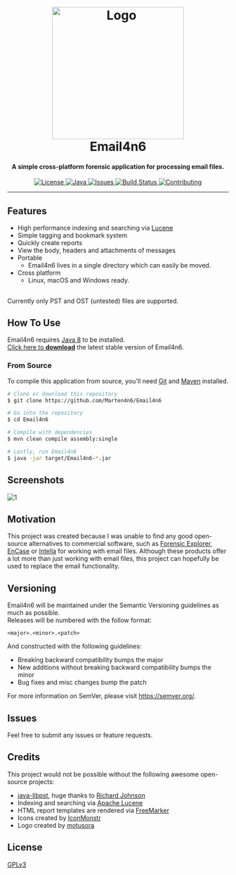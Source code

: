 <h1 align="center">
  <br>
  <a href="https://github.com/Marten4n6/Email4n6"><img src="https://i.imgur.com/DPN9gmO.png" alt="Logo" width="300"></a>
  <br>
  Email4n6
  <br>
</h1>

<h4 align="center">A simple cross-platform forensic application for processing email files.</h4>

<p align="center">
  <a href="https://github.com/Marten4n6/Email4n6/blob/master/LICENSE.txt">
      <img src="https://img.shields.io/badge/license-GPLv3-blue.svg?style=flat-square" alt="License">
  </a>
  <a href="https://java.com/download/">
      <img src="https://img.shields.io/badge/java-8-blue.svg?style=flat-square" alt="Java">
  </a>
  <a href="https://github.com/Marten4n6/Email4n6/issues">
    <img src="https://img.shields.io/github/issues/Marten4n6/Email4n6.svg?style=flat-square" alt="Issues">
  </a>
  <a href="https://travis-ci.org/Marten4n6/Email4n6">
      <img src="https://img.shields.io/travis/Marten4n6/Email4n6/master.svg?style=flat-square" alt="Build Status">
  </a>
  <a href="https://github.com/Marten4n6/Email4n6/pulls">
      <img src="https://img.shields.io/badge/contributions-welcome-brightgreen.svg?style=flat-square" alt="Contributing">
  </a>
</p>

---

## Features

- High performance indexing and searching via [Lucene](https://lucene.apache.org/core/#lucenetm-features)
- Simple tagging and bookmark system
- Quickly create reports
- View the body, headers and attachments of messages
- Portable
  * Email4n6 lives in a single directory which can easily be moved.
- Cross platform
  * Linux, macOS and Windows ready.

##

Currently only PST and OST (untested) files are supported.

## How To Use

Email4n6 requires [Java 8](https://java.com/en/download/) to be installed. <br/>
[Click here to **download**](https://github.com/Marten4n6/Email4n6/releases) the latest stable version of Email4n6.

### From Source

To compile this application from source, you'll need [Git](https://git-scm.com/) and [Maven](https://maven.apache.org/) installed.

```bash
# Clone or download this repository
$ git clone https://github.com/Marten4n6/Email4n6

# Go into the repository
$ cd Email4n6

# Compile with dependencies
$ mvn clean compile assembly:single

# Lastly, run Email4n6
$ java -jar target/Email4n6-*.jar
```

## Screenshots
![1](https://i.imgur.com/FE4YBO8.png)

## Motivation
This project was created because I was unable to find any good open-source alternatives to commercial software, such as
[Forensic Explorer](http://www.forensicexplorer.com/), [EnCase](https://www.guidancesoftware.com/encase-forensic) or [Intella](https://www.vound-software.com/) for working with email files. Although these products offer a lot more than just working with email files, this project can hopefully be used to replace the email functionality.

## Versioning

Email4n6 will be maintained under the Semantic Versioning guidelines as much as possible. <br/>
Releases will be numbered with the follow format:
```
<major>.<minor>.<patch>
```

And constructed with the following guidelines:
- Breaking backward compatibility bumps the major
- New additions without breaking backward compatibility bumps the minor
- Bug fixes and misc changes bump the patch

For more information on SemVer, please visit https://semver.org/.

## Issues

Feel free to submit any issues or feature requests.

## Credits

This project would not be possible without the following awesome open-source projects:
- [java-libpst](https://github.com/rjohnsondev/java-libpst), huge thanks to [Richard Johnson](https://github.com/rjohnsondev)
- Indexing and searching via [Apache Lucene](https://lucene.apache.org/)
- HTML report templates are rendered via [FreeMarker](https://freemarker.apache.org/)
- Icons created by [IconMonstr](https://iconmonstr.com/)
- Logo created by [motusora](https://www.behance.net/motusora)

## License

[GPLv3](https://github.com/Marten4n6/Email4n6/blob/master/LICENSE.txt)
